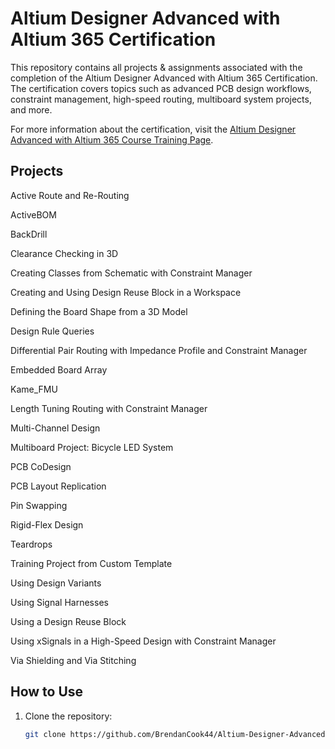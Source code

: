 # Altium Designer Advanced with Altium 365 Certification

This repository contains all projects & assignments associated with the completion of the Altium Designer Advanced with Altium 365 Certification. The certification covers topics such as advanced PCB design workflows, constraint management, high-speed routing, multiboard system projects, and more.

For more information about the certification, visit the [Altium Designer Advanced with Altium 365 Course Training Page](https://www.altium.com/training/altium-designer-with-altium-365-private-instruction).

## Projects
Active Route and Re-Routing

ActiveBOM

BackDrill

Clearance Checking in 3D

Creating Classes from Schematic with Constraint Manager

Creating and Using Design Reuse Block in a Workspace

Defining the Board Shape from a 3D Model

Design Rule Queries

Differential Pair Routing with Impedance Profile and Constraint Manager

Embedded Board Array

Kame_FMU

Length Tuning Routing with Constraint Manager

Multi-Channel Design

Multiboard Project: Bicycle LED System

PCB CoDesign

PCB Layout Replication

Pin Swapping

Rigid-Flex Design

Teardrops

Training Project from Custom Template

Using Design Variants

Using Signal Harnesses

Using a Design Reuse Block

Using xSignals in a High-Speed Design with Constraint Manager

Via Shielding and Via Stitching

## How to Use
1. Clone the repository:
   ```sh
   git clone https://github.com/BrendanCook44/Altium-Designer-Advanced-Certification
